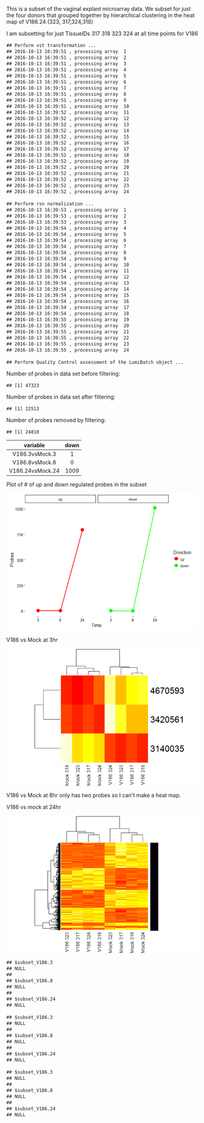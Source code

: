 This is a subset of the vaginal explant microarray data. We subset for just the four donors that grouped together by hierarchical clustering in the heat map of V186.24 (323, 317,324,318)

I am subsetting for just TissueIDs 317 318 323 324 at all time points for V186

    ## Perform vst transformation ...
    ## 2016-10-13 16:39:51 , processing array  1 
    ## 2016-10-13 16:39:51 , processing array  2 
    ## 2016-10-13 16:39:51 , processing array  3 
    ## 2016-10-13 16:39:51 , processing array  4 
    ## 2016-10-13 16:39:51 , processing array  5 
    ## 2016-10-13 16:39:51 , processing array  6 
    ## 2016-10-13 16:39:51 , processing array  7 
    ## 2016-10-13 16:39:51 , processing array  8 
    ## 2016-10-13 16:39:51 , processing array  9 
    ## 2016-10-13 16:39:51 , processing array  10 
    ## 2016-10-13 16:39:52 , processing array  11 
    ## 2016-10-13 16:39:52 , processing array  12 
    ## 2016-10-13 16:39:52 , processing array  13 
    ## 2016-10-13 16:39:52 , processing array  14 
    ## 2016-10-13 16:39:52 , processing array  15 
    ## 2016-10-13 16:39:52 , processing array  16 
    ## 2016-10-13 16:39:52 , processing array  17 
    ## 2016-10-13 16:39:52 , processing array  18 
    ## 2016-10-13 16:39:52 , processing array  19 
    ## 2016-10-13 16:39:52 , processing array  20 
    ## 2016-10-13 16:39:52 , processing array  21 
    ## 2016-10-13 16:39:52 , processing array  22 
    ## 2016-10-13 16:39:52 , processing array  23 
    ## 2016-10-13 16:39:52 , processing array  24

    ## Perform rsn normalization ...
    ## 2016-10-13 16:39:53 , processing array  1 
    ## 2016-10-13 16:39:53 , processing array  2 
    ## 2016-10-13 16:39:53 , processing array  3 
    ## 2016-10-13 16:39:54 , processing array  4 
    ## 2016-10-13 16:39:54 , processing array  5 
    ## 2016-10-13 16:39:54 , processing array  6 
    ## 2016-10-13 16:39:54 , processing array  7 
    ## 2016-10-13 16:39:54 , processing array  8 
    ## 2016-10-13 16:39:54 , processing array  9 
    ## 2016-10-13 16:39:54 , processing array  10 
    ## 2016-10-13 16:39:54 , processing array  11 
    ## 2016-10-13 16:39:54 , processing array  12 
    ## 2016-10-13 16:39:54 , processing array  13 
    ## 2016-10-13 16:39:54 , processing array  14 
    ## 2016-10-13 16:39:54 , processing array  15 
    ## 2016-10-13 16:39:54 , processing array  16 
    ## 2016-10-13 16:39:54 , processing array  17 
    ## 2016-10-13 16:39:54 , processing array  18 
    ## 2016-10-13 16:39:55 , processing array  19 
    ## 2016-10-13 16:39:55 , processing array  20 
    ## 2016-10-13 16:39:55 , processing array  21 
    ## 2016-10-13 16:39:55 , processing array  22 
    ## 2016-10-13 16:39:55 , processing array  23 
    ## 2016-10-13 16:39:55 , processing array  24

    ## Perform Quality Control assessment of the LumiBatch object ...

Number of probes in data set before filtering:

    ## [1] 47323

Number of probes in data set after filtering:

    ## [1] 22513

Number of probes removed by filtering:

    ## [1] 24810

<table style="width:39%;">
<colgroup>
<col width="23%" />
<col width="9%" />
<col width="5%" />
</colgroup>
<thead>
<tr class="header">
<th align="center">variable</th>
<th align="center">down</th>
<th align="center">up</th>
</tr>
</thead>
<tbody>
<tr class="odd">
<td align="center">V186.3vsMock.3</td>
<td align="center">1</td>
<td align="center">2</td>
</tr>
<tr class="even">
<td align="center">V186.8vsMock.8</td>
<td align="center">0</td>
<td align="center">1</td>
</tr>
<tr class="odd">
<td align="center">V186.24vsMock.24</td>
<td align="center">1009</td>
<td align="center">794</td>
</tr>
</tbody>
</table>

Plot of \# of up and down regulated probes in the subset

![](subset_vaginal_explant_microarray_files/figure-markdown_github/unnamed-chunk-1-1.png)

V186 vs Mock at 3hr

![](subset_vaginal_explant_microarray_files/figure-markdown_github/tt1%20exprs%20heatmap-1.png)

V186 vs Mock at 8hr only has two probes so I can't make a heat map.

V186 vs mock at 24hr

![](subset_vaginal_explant_microarray_files/figure-markdown_github/tt3%20heatmap-1.png)

    ## $subset_V186.3
    ## NULL
    ## 
    ## $subset_V186.8
    ## NULL
    ## 
    ## $subset_V186.24
    ## NULL

    ## $subset_V186.3
    ## NULL
    ## 
    ## $subset_V186.8
    ## NULL
    ## 
    ## $subset_V186.24
    ## NULL

    ## $subset_V186.3
    ## NULL
    ## 
    ## $subset_V186.8
    ## NULL
    ## 
    ## $subset_V186.24
    ## NULL
